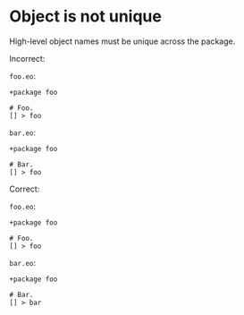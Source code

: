 # Object is not unique

High-level object names must be unique across the package.

Incorrect:

`foo.eo`:

```eo
+package foo

# Foo.
[] > foo
```

`bar.eo`:

```eo
+package foo

# Bar.
[] > foo
```

Correct:

`foo.eo`:

```eo
+package foo

# Foo.
[] > foo
```

`bar.eo`:

```eo
+package foo

# Bar.
[] > bar
```